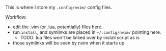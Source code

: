 This is where I store my `.config/nvim/` config files.  

Workflow:

- edit the .vim (or .lua, potentially) files here.
- run `install`, and symlinks are placed in `~/.config/nvim/` pointing here.
  - TODO: lua files won't be linked over by install script as is
- those symlinks will be seen by nvim when it starts up.
